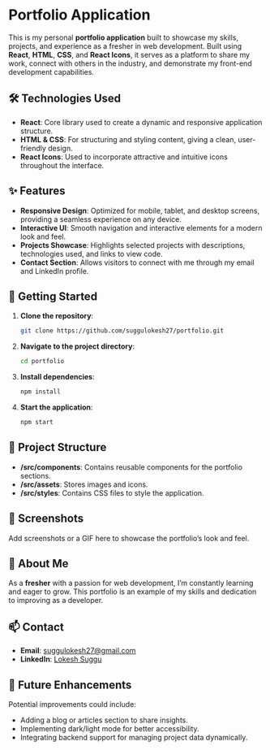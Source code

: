 # Portfolio Application

This is my personal **portfolio application** built to showcase my skills, projects, and experience as a fresher in web development. Built using **React**, **HTML**, **CSS**, and **React Icons**, it serves as a platform to share my work, connect with others in the industry, and demonstrate my front-end development capabilities.

## 🛠️ Technologies Used

- **React**: Core library used to create a dynamic and responsive application structure.
- **HTML & CSS**: For structuring and styling content, giving a clean, user-friendly design.
- **React Icons**: Used to incorporate attractive and intuitive icons throughout the interface.

## ✨ Features

- **Responsive Design**: Optimized for mobile, tablet, and desktop screens, providing a seamless experience on any device.
- **Interactive UI**: Smooth navigation and interactive elements for a modern look and feel.
- **Projects Showcase**: Highlights selected projects with descriptions, technologies used, and links to view code.
- **Contact Section**: Allows visitors to connect with me through my email and LinkedIn profile.

## 🚀 Getting Started

1. **Clone the repository**:
   ```bash
   git clone https://github.com/suggulokesh27/portfolio.git
2. **Navigate to the project directory**:
   ```bash
   cd portfolio
3. **Install dependencies**:
   ```bash
   npm install
4. **Start the application**:
   ```bash
   npm start

## 📂 Project Structure

- **/src/components**: Contains reusable components for the portfolio sections.
- **/src/assets**: Stores images and icons.
- **/src/styles**: Contains CSS files to style the application.

## 📸 Screenshots

Add screenshots or a GIF here to showcase the portfolio’s look and feel.

## 👋 About Me

As a **fresher** with a passion for web development, I’m constantly learning and eager to grow. This portfolio is an example of my skills and dedication to improving as a developer.

## 📫 Contact

- **Email**: [suggulokesh27@gmail.com](mailto:suggulokesh27@gmail.com)
- **LinkedIn**: [Lokesh Suggu](https://www.linkedin.com/in/suggulokesh27)

## 🔧 Future Enhancements

Potential improvements could include:

- Adding a blog or articles section to share insights.
- Implementing dark/light mode for better accessibility.
- Integrating backend support for managing project data dynamically.
